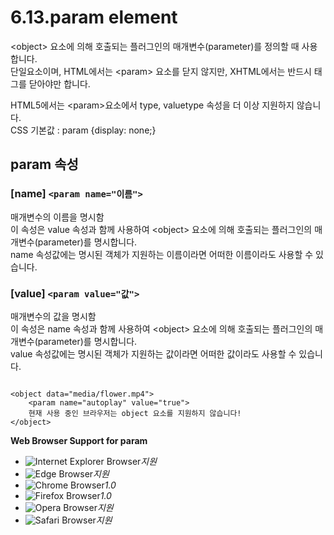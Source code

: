 # 6.13.param element

&lt;object&gt; 요소에 의해 호출되는 플러그인의 매개변수\(parameter\)를 정의할 때 사용합니다.  
단일요소이며, HTML에서는 &lt;param&gt; 요소를 닫지 않지만, XHTML에서는 반드시 태그를 닫아야만 합니다.  
  
HTML5에서는 &lt;param&gt;요소에서 type, valuetype 속성을 더 이상 지원하지 않습니다.  
CSS 기본값 : param {display: none;}

## **param 속성**

### \[name\] `<param name="이름">`

매개변수의 이름을 명시함  
이 속성은 value 속성과 함께 사용하여 &lt;object&gt; 요소에 의해 호출되는 플러그인의 매개변수\(parameter\)를 명시합니다.  
name 속성값에는 명시된 객체가 지원하는 이름이라면 어떠한 이름이라도 사용할 수 있습니다.

### \[value\] `<param value="값">`

매개변수의 값을 명시함  
이 속성은 name 속성과 함께 사용하여 &lt;object&gt; 요소에 의해 호출되는 플러그인의 매개변수\(parameter\)를 명시합니다.  
value 속성값에는 명시된 객체가 지원하는 값이라면 어떠한 값이라도 사용할 수 있습니다.

```text

<object data="media/flower.mp4">
	<param name="autoplay" value="true">
	현재 사용 중인 브라우저는 object 요소를 지원하지 않습니다!
</object>
```

**Web Browser Support for param**

* ![Internet Explorer Browser](images/icon/ico_ie-true.png)_지원_
* ![Edge Browser](images/icon/ico_edge-true.png)_지원_
* ![Chrome Browser](images/icon/ico_chrome-true.png)_1.0_
* ![Firefox Browser](images/icon/ico_firefox-true.png)_1.0_
* ![Opera Browser](images/icon/ico_opera-true.png)_지원_
* ![Safari Browser](images/icon/ico_safari-true.png)_지원_

